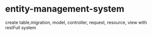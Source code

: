 # entity-management-system
create table,migration, model, controller, request, resource, view with restFull system

